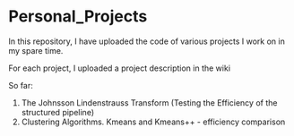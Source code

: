 # Personal_Projects

In this repository, I have uploaded the code of various projects I work on in my spare time.

For each project, I uploaded a project description in the wiki

So far:

1. The Johnsson Lindenstrauss Transform (Testing the Efficiency of the structured pipeline)
2. Clustering Algorithms. Kmeans and Kmeans++ - efficiency comparison


